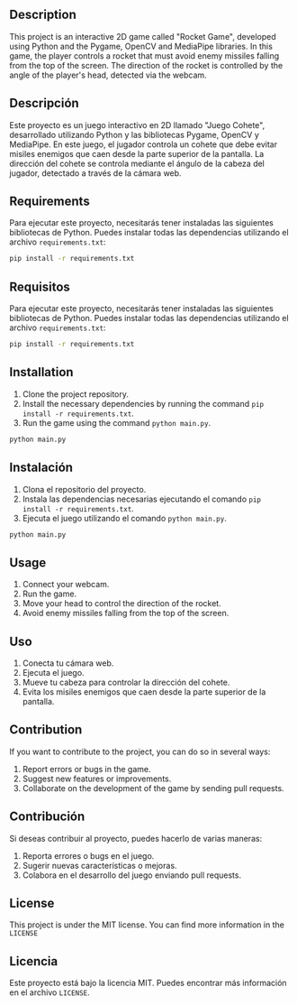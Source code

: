 ## Description

This project is an interactive 2D game called "Rocket Game", developed using Python and the Pygame, OpenCV and MediaPipe libraries. In this game, the player controls a rocket that must avoid enemy missiles falling from the top of the screen. The direction of the rocket is controlled by the angle of the player's head, detected via the webcam.

## Descripción

Este proyecto es un juego interactivo en 2D llamado "Juego Cohete", desarrollado utilizando Python y las bibliotecas Pygame, OpenCV y MediaPipe. En este juego, el jugador controla un cohete que debe evitar misiles enemigos que caen desde la parte superior de la pantalla. La dirección del cohete se controla mediante el ángulo de la cabeza del jugador, detectado a través de la cámara web.

## Requirements

Para ejecutar este proyecto, necesitarás tener instaladas las siguientes bibliotecas de Python. Puedes instalar todas las dependencias utilizando el archivo `requirements.txt`:

```bash
pip install -r requirements.txt
```

## Requisitos

Para ejecutar este proyecto, necesitarás tener instaladas las siguientes bibliotecas de Python. Puedes instalar todas las dependencias utilizando el archivo `requirements.txt`:

```bash
pip install -r requirements.txt
```


## Installation

1. Clone the project repository.
2. Install the necessary dependencies by running the command `pip install -r requirements.txt`.
3. Run the game using the command `python main.py`.

```bash
python main.py
```

## Instalación

1. Clona el repositorio del proyecto.
2. Instala las dependencias necesarias ejecutando el comando `pip install -r requirements.txt`.
3. Ejecuta el juego utilizando el comando `python main.py`.

```bash
python main.py
```

## Usage

1. Connect your webcam.
2. Run the game.
3. Move your head to control the direction of the rocket.
4. Avoid enemy missiles falling from the top of the screen.

## Uso

1. Conecta tu cámara web.
2. Ejecuta el juego.
3. Mueve tu cabeza para controlar la dirección del cohete.
4. Evita los misiles enemigos que caen desde la parte superior de la pantalla.

## Contribution


If you want to contribute to the project, you can do so in several ways:

1. Report errors or bugs in the game.
2. Suggest new features or improvements.
3. Collaborate on the development of the game by sending pull requests.


## Contribución

Si deseas contribuir al proyecto, puedes hacerlo de varias maneras:

1. Reporta errores o bugs en el juego.
2. Sugerir nuevas características o mejoras.
3. Colabora en el desarrollo del juego enviando pull requests.

## License

This project is under the MIT license. You can find more information in the `LICENSE` 


## Licencia

Este proyecto está bajo la licencia MIT. Puedes encontrar más información en el archivo `LICENSE`.

